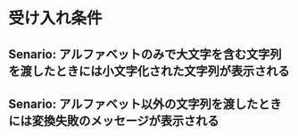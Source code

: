 # 受け入れ条件
## Senario: アルファベットのみで大文字を含む文字列を渡したときには小文字化された文字列が表示される
## Senario: アルファベット以外の文字列を渡したときには変換失敗のメッセージが表示される
